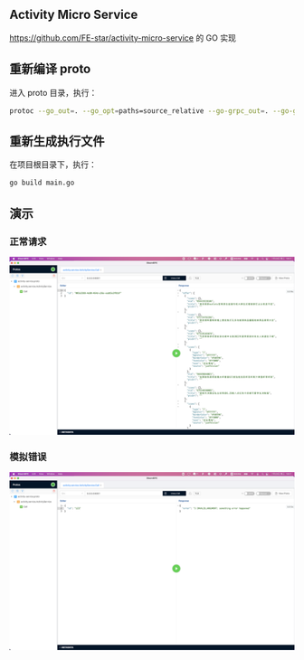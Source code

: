 ## Activity Micro Service

https://github.com/FE-star/activity-micro-service 的 GO 实现

## 重新编译 proto

进入 proto 目录，执行：

```bash
protoc --go_out=. --go_opt=paths=source_relative --go-grpc_out=. --go-grpc_opt=paths=source_relative  activity-service.proto
```

## 重新生成执行文件

在项目根目录下，执行：

```bash
go build main.go
```

## 演示

### 正常请求

![](./screenshots/截屏2022-07-20%2018.01.13.png)

### 模拟错误

![](./screenshots/截屏2022-07-20%2018.01.21.png)